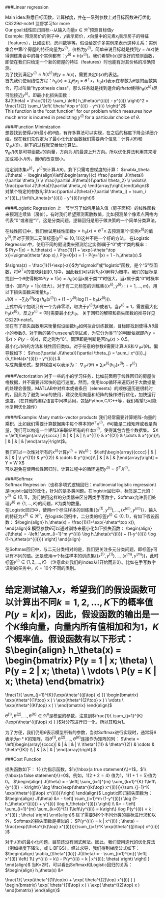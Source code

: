 ###Linear regression

Main idea:熟悉目标函数，计算梯度，并在一系列参数上对目标函数进行优化
CS229d-note1 监督学习for more  
Our goal:线性回归目标--从输入向量$x\in\Re^n$预测目标值$y$  
Example: 预测房价的例子中，$y$表示房价，$x$向量中的元素$x_j$表示房子的特征（features），比如面积、房间数等等。假设给定许多实例来表示这种关系：实例集合中第$i$个房屋的特征向量为$x^{(i)}$，价格为$y^{(i)}$。简单来说目标就是找到$y = h(x)$使得训练集合中的每个实例都有：$y^{(i)} \approx h(x^{(i)})$。我们希望$h(x)$是很好的预测函数，即使在我们只给定一个新的房屋的特征（features）时也能有对其价格的准确预测。  
为了找到满足$y^{(i)} \approx h(x^{(i)})$的$y = h(x)$，需要决定$h(x)$的表达。  
首先我们使用线性方程：$h_\theta(x) = \sum_j \theta_j x_j = \theta^\top x$。$h_\theta(x)$表示在参数为$\theta$是的函数集合，可以叫做"hypothesis class"。那么任务就是找到适合的$theta$使得$h_\theta(x^{(i)})$尽可能接近$y^{(i)}$。即最小化损失函数：  
$J(\theta) = \frac{1}{2} \sum_i \left( h_\theta(x^{(i)}) - y^{(i)} \right)^2 = \frac{1}{2} \sum_i \left( \theta^\top x^{(i)} - y^{(i)} \right)^2$  
This function is the “cost function” for our problem which measures how much error is incurred in predicting $y^{(i)}$ for a particular choice of $\theta$. 

####Function Minimization  
想要找到使得$J(\theta)$最小的$\theta$值，有许多算法可以实现，在之后的梯度下降会详细介绍。现在我们先假定为了最小化代价函数我们需要两个信息：计算$J(\theta)$和$\nabla_\theta J(\theta)$，剩下的过程就交给优化算法。  
$\nabla_\theta J(\theta)$是可导函数$J$的向量，方向为$J$的最速上升方向。所以优化算法利用其来增加或减小$J(\theta)$，而$\theta$的改变很小。

给定训练集$x^{(i)}$，$y^{(i)}$来计算$J(\theta)$，剩下只需考虑梯度的计算：
$\nabla_\theta J(\theta) = \begin{align}\left[\begin{array}{c} \frac{\partial J(\theta)}{\partial \theta_1}  \\
\frac{\partial J(\theta)}{\partial \theta_2}  \\
\vdots\\
\frac{\partial J(\theta)}{\partial \theta_n} \end{array}\right]\end{align}$  
对某个特定的参数$\theta_j$:$\frac{\partial J(\theta)}{\partial \theta_j} = \sum_i x^{(i)}_j \left(h_\theta(x^{(i)}) - y^{(i)}\right)$


####Logistic Regression 
上一节学习了如何用输入值（房子面积）的线性函数来预测连续值（房价）。有时我们希望预测离散数值，比如预测某个像素点网格内代表“0”或者是“1”。这是分类问题。逻辑回归是用于做决策的一个简单分类算法。

在线性回归中，我们尝试用线性函数$y = h_\theta(x) = \theta^\top x.$去预测第$i$个实例$x^{(i)}$的值$y^{(i)}$,但对于预测二元值标签$\left(y^{(i)} \in \{0,1\}\right)$这并不是一个好的方法。
在Logistic Regression中，使用不同的假设类来预测给定实例$i$属于“0”或“1”类的概率：  
$ P(y=1|x) = h_\theta(x) = \frac{1}{1 + \exp(-\theta^\top x)}=\sigma(\theta^\top x),\\
P(y=0|x) = 1 - P(y=1|x) = 1 - h_\theta(x).$  

$\sigma(z) = \frac{1}{1+\exp(-z)}$为“sigmoid”或“logistic”函数，是个“S”型函数，将$\theta^\top x$的值映射到$[0,1]$中，因此我们可以将$h_\theta(x)$解释为概率。我们的目标是找到一个$\theta$使得概率$P(y=1|x) = h_\theta(x)$当$x$属于类“1”时很大，当$x$属于类“0”时概率很小（即$P(y=1|x)$很大）。对于有二元标签的训练集$\{ (x^{(i)}, y^{(i)}) : i=1,\ldots,m\}$，用以下损失函数来衡量$h_\theta$：  
$J(\theta) = - \sum_i \left(y^{(i)} \log( h_\theta(x^{(i)}) ) + (1 - y^{(i)}) \log( 1 - h_\theta(x^{(i)}) ) \right).$  
上式中两个加项只有一个为非零项，取决于$y^{(i)}$为0或者1。当$y^{(i)}=1$，需要最大化$h_\theta(x^{(i)})$，反之$y^{(i)}=0$时需要最小化$h_\theta$。
关于回归的解释和损失函数的推导详见CS229-note1。  
现在有了损失函数用来衡量假设函数$h_\theta$如何拟合训练数据，目标即找到使得$J(\theta$最小的参数$\theta$。对于新的某个unseen的测试点，为它分为类“1”的判断依据即$P(y=1|x) > P(y=0|x)$，反之则为“0”。同理即是判断是否$h_\theta(x) > 0.5$。  
最小化$J(\theta)$的方法和线性回归类似。对于任意的参数$\theta$需要计算$J(\theta$和$\nabla_\theta J(\theta)$。偏导数如下：
$\frac{\partial J(\theta)}{\partial \theta_j} = \sum_i x^{(i)}_j (h_\theta(x^{(i)}) - y^{(i)}).$  
写成向量形式，整体梯度可以表示为：
$\nabla_\theta J(\theta) = \sum_i x^{(i)} (h_\theta(x^{(i)}) - y^{(i)})$


####Vectorization 
对于一些的小的学习任务，比如前面用于线性回归的房屋价格数据，并不需要非常快的运行速度。然而，使用loop循环来遍历对于大数据量的处理会很慢，MATLAB中对样本或者条目（elements）的顺序遍历是很耗时的，因此为了避免loop的使用，建议使用向量和矩阵的操作进行优化，加快运行速度。（在其他的编程语言中同样适用，包括Python,C/C++等，我们希望尽可能地复用优化操作）

#####Example: Many matrix-vector products 
我们经常需要计算矩阵-向量的乘积，比如我们需要计算数据集中每个样本的$\theta^\top x^{(i)}$，$\theta$可能是二维矩阵或者是向量，我们可以构造一个矩阵$X$来联结所有的样本$x^{(i)}$，使得其包含整个数据集。 
$X = \left[\begin{array}{cccc}
  | & |  &  | & | \\
  x^{(1)} & x^{(2)} & \cdots & x^{(m)}\\
    | & |  &  | & |\end{array}\right]$。  

我们可以一次性对所有的$x^{(i)}$计算$y^{(i)} = W x^{(i)}$：
$\left[\begin{array}{cccc}
| & |  &  | & | \\
y^{(1)} & y^{(2)} & \cdots & y^{(m)}\\
| & |  &  | & |\end{array}\right] = Y = W X$  
可以避免在使用线性回归时，计算过程中的循环遍历$y^{(i)}=\theta^\top X^{(i)}$。


####Softmax  
Softmax Regression（也称多项式逻辑回归：multinomial logistic regression）是logistic回归的泛化，针对的是多类问题。在logistic回归中，标签是二元的：$y^{(i)} \in \{0,1\}$，我们使用这样的分类器来区分两类手写数字，Softmax允许我们处理$y^{(i)} \in \{1,\ldots,K\}$的问题，$K$为类的数量。  
在Logistic回归中，使用$m$个标注样本的训练集$\{ (x^{(1)}, y^{(1)}), \ldots, (x^{(m)}, y^{(m)}) \}$，输入的特征为$x^{(i)} \in \Re^{n}$，在logistic回归中，二分类的标签$y^{(i)} \in \{0,1\}$，有如下假设函数：
$\begin{align} h_\theta(x) = \frac{1}{1+\exp(-\theta^\top x)}, \end{align}$
模型参数$\theta$可以通过训练来最小化如下损失函数：
\begin{align}
J(\theta) = -\left[ \sum_{i=1}^m y^{(i)} \log h_\theta(x^{(i)}) + (1-y^{(i)}) \log (1-h_\theta(x^{(i)})) \right]
\end{align}


在Softmax回归中，与二元分类相对的是，我们更关注多元分类问题，即标签$y$可以有不同的值。还是使用$m$个标注样本的训练集$\{ (x^{(1)}, y^{(1)}), \ldots, (x^{(m)}, y^{(m)}) \}$，此时标签$y^{(i)} \in \{1, 2, \ldots, K\}$ （注意此处我们的index从1开始而非0）。比如在手写数字识别的任务中，$K=10$个不同的类别。

给定测试输入$x$，希望我们的假设函数可以计算出不同$k=1,2,...,K$下的概率值$P(y=k | x)$，因此，假设函数的输出是一个$K$维向量，向量内所有值相加和为1，$K$个概率值。假设函数有以下形式：
$\begin{align}
h_\theta(x) =
\begin{bmatrix}
P(y = 1 | x; \theta) \\
P(y = 2 | x; \theta) \\
\vdots \\
P(y = K | x; \theta)
\end{bmatrix}
=
\frac{1}{ \sum_{j=1}^{K}{\exp(\theta^{(j)\top} x) }}
\begin{bmatrix}
\exp(\theta^{(1)\top} x ) \\
\exp(\theta^{(2)\top} x ) \\
\vdots \\
\exp(\theta^{(K)\top} x ) \\
\end{bmatrix}
\end{align}$


$\theta^{(1)}, \theta^{(2)}, \ldots, \theta^{(K)} \in \Re^{n}$是模型的参数，注意到$\frac{1}{ \sum_{j=1}^{K}{\exp(\theta^{(j)\top} x) } }$对分布进行归一化，所以其和为1。

为了方便，我们仍用$\theta$表示模型所有的参数，当对Softmax进行实现时，通常将$\theta$表示为$n*K$的矩阵，将$\theta^{(1)}, \theta^{(2)}, \ldots, \theta^{(K)}$连接作为矩阵的列：
$\theta = \left[\begin{array}{cccc}| & | & | & | \\
\theta^{(1)} & \theta^{(2)} & \cdots & \theta^{(K)} \\
| & | & | & |
\end{array}\right].$

###Cost Function

损失函数如下：
$1\{\cdot\}$为指示函数，$1\{\hbox{a true statement}\}=1$，$1\{\hbox{a false statement}\}=0$，例如，$1\{2+2=4\}$ 值为1，$1\{1+1=5\}$值为0。
$\begin{align}
J(\theta) = - \left[ \sum_{i=1}^{m} \sum_{k=1}^{K}  1\left\{y^{(i)} = k\right\} \log \frac{\exp(\theta^{(k)\top} x^{(i)})}{\sum_{j=1}^K \exp(\theta^{(j)\top} x^{(i)})}\right]
\end{align}$
Logistic回归损失函数为：$\begin{align}
J(\theta) &= - \left[ \sum_{i=1}^m   (1-y^{(i)}) \log (1-h_\theta(x^{(i)})) + y^{(i)} \log h_\theta(x^{(i)}) \right] \\
&= - \left[ \sum_{i=1}^{m} \sum_{k=0}^{1} 1\left\{y^{(i)} = k\right\} \log P(y^{(i)} = k | x^{(i)} ; \theta) \right]
\end{align}$
除了需要对K个不同分类的类标进行求和以外，Softmax的损失函数是相似的：
$P(y^{(i)} = k | x^{(i)} ; \theta) = \frac{\exp(\theta^{(k)\top} x^{(i)})}{\sum_{j=1}^K \exp(\theta^{(j)\top} x^{(i)}) }$

对于$J(\theta)$的最小化问题，目前还没有闭式解法。因此，我们使用迭代的优化算法（例如梯度下降法，或 L-BFGS）。经过求导，我们得到梯度公式如下：
$\begin{align}
\nabla_{\theta^{(k)}} J(\theta) = - \sum_{i=1}^{m}{ \left[ x^{(i)} \left( 1\{ y^{(i)} = k\}  - P(y^{(i)} = k | x^{(i)}; \theta) \right) \right]  }
\end{align}$
当K=2时，可以看出Softmax和Logistic回归的关系：
$\begin{align}
h_\theta(x) &=

\frac{1}{ \exp(\theta^{(1)\top}x)  + \exp( \theta^{(2)\top} x^{(i)} ) }
\begin{bmatrix}
\exp( \theta^{(1)\top} x ) \\
\exp( \theta^{(2)\top} x )
\end{bmatrix}
\end{align}$


